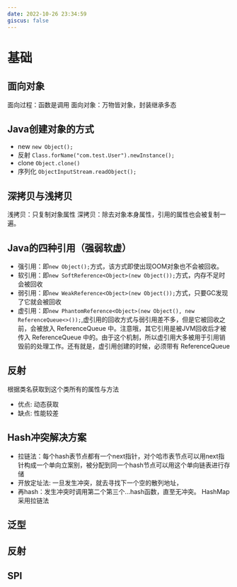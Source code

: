 ```yaml
---
date: 2022-10-26 23:34:59
giscus: false
---
```

# 基础
## 面向对象
面向过程：函数是调用
面向对象：万物皆对象，封装继承多态

## Java创建对象的方式
- new `new Object();`
- 反射 `Class.forName("com.test.User").newInstance();`
- clone `Object.clone()`
- 序列化 `ObjectInputStream.readObject();`

## 深拷贝与浅拷贝
浅拷贝：只复制对象属性
深拷贝：除去对象本身属性，引用的属性也会被复制一遍。

## Java的四种引用（强弱软虚）
- 强引用：即`new Object();`方式，该方式即使出现OOM对象也不会被回收。
- 软引用：即`new SoftReference<Object>(new Object());`方式，内存不足时会被回收
- 弱引用：即`new WeakReference<Object>(new Object());`方式，只要GC发现了它就会被回收
- 虚引用：即`new PhantomReference<Object>(new Object(), new ReferenceQueue<>());`,虚引用的回收方式与弱引用差不多，但是它被回收之前，会被放入 ReferenceQueue 中。注意哦，其它引用是被JVM回收后才被传入 ReferenceQueue 中的。由于这个机制，所以虚引用大多被用于引用销毁前的处理工作。还有就是，虚引用创建的时候，必须带有 ReferenceQueue

## 反射
根据类名获取到这个类所有的属性与方法
- 优点: 动态获取
- 缺点: 性能较差

## Hash冲突解决方案
- 拉链法：每个hash表节点都有一个next指针，对个哈市表节点可以用next指针构成一个单向立案别，被分配到同一个hash节点可以用这个单向链表进行存储
- 开放定址法: 一旦发生冲突，就去寻找下一个空的散列地址，
- 再hash：发生冲突时调用第二个第三个...hash函数，直至无冲突。
  HashMap采用拉链法

## 泛型
## 反射
## SPI
